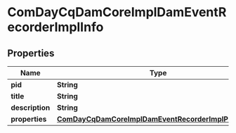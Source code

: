 

# ComDayCqDamCoreImplDamEventRecorderImplInfo

## Properties

Name | Type | Description | Notes
------------ | ------------- | ------------- | -------------
**pid** | **String** |  |  [optional]
**title** | **String** |  |  [optional]
**description** | **String** |  |  [optional]
**properties** | [**ComDayCqDamCoreImplDamEventRecorderImplProperties**](ComDayCqDamCoreImplDamEventRecorderImplProperties.md) |  |  [optional]




